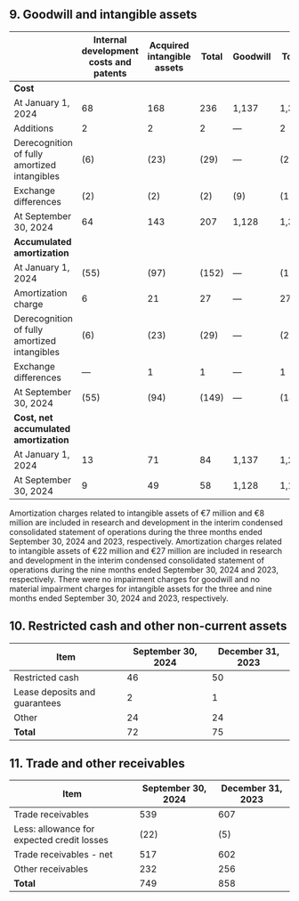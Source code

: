 ## 9. Goodwill and intangible assets

|                              | Internal development costs and patents | Acquired intangible assets | Total | Goodwill | Total |
|------------------------------|---------------------------------------|----------------------------|-------|----------|-------|
| **Cost**                     |                                       |                            |       |          |       |
| At January 1, 2024           | 68                                    | 168                        | 236   | 1,137    | 1,373 |
| Additions                    | 2                                     | 2                          | 2     | —        | 2     |
| Derecognition of fully amortized intangibles | (6)                  | (23)                       | (29)  | —        | (29)  |
| Exchange differences         | (2)                                   | (2)                        | (2)   | (9)      | (11)  |
| At September 30, 2024        | 64                                    | 143                        | 207   | 1,128    | 1,335 |
| **Accumulated amortization** |                                       |                            |       |          |       |
| At January 1, 2024           | (55)                                  | (97)                       | (152) | —        | (152) |
| Amortization charge          | 6                                     | 21                         | 27    | —        | 27    |
| Derecognition of fully amortized intangibles | (6)                  | (23)                       | (29)  | —        | (29)  |
| Exchange differences         | —                                     | 1                          | 1     | —        | 1     |
| At September 30, 2024        | (55)                                  | (94)                       | (149) | —        | (149) |
| **Cost, net accumulated amortization** |                           |                            |       |          |       |
| At January 1, 2024           | 13                                    | 71                         | 84    | 1,137    | 1,221 |
| At September 30, 2024        | 9                                     | 49                         | 58    | 1,128    | 1,186 |

Amortization charges related to intangible assets of €7 million and €8 million are included in research and development in the interim condensed consolidated statement of operations during the three months ended September 30, 2024 and 2023, respectively. Amortization charges related to intangible assets of €22 million and €27 million are included in research and development in the interim condensed consolidated statement of operations during the nine months ended September 30, 2024 and 2023, respectively. There were no impairment charges for goodwill and no material impairment charges for intangible assets for the three and nine months ended September 30, 2024 and 2023, respectively.

## 10. Restricted cash and other non-current assets

| Item                     | September 30, 2024 | December 31, 2023 |
|---------------------------|--------------------|-------------------|
| Restricted cash          | 46                 | 50                |
| Lease deposits and guarantees | 2              | 1                 |
| Other                     | 24                 | 24                |
| **Total**                 | 72                 | 75                |

## 11. Trade and other receivables

| Item                     | September 30, 2024 | December 31, 2023 |
|---------------------------|--------------------|-------------------|
| Trade receivables        | 539                | 607               |
| Less: allowance for expected credit losses | (22)               | (5)                |
| Trade receivables - net  | 517                | 602               |
| Other receivables        | 232                | 256               |
| **Total**                 | 749                | 858               |
